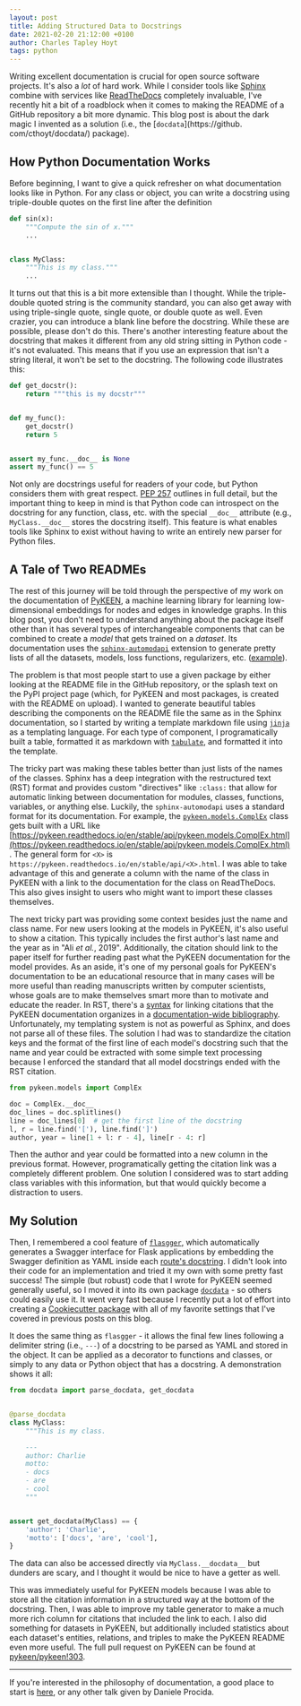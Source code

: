 ```yaml
---
layout: post
title: Adding Structured Data to Docstrings
date: 2021-02-20 21:12:00 +0100
author: Charles Tapley Hoyt
tags: python
---
```


Writing excellent documentation is crucial for open source software projects.
It's also a _lot_ of hard work. While I consider tools like
[Sphinx](https://www.sphinx-doc.org) combine with services like
[ReadTheDocs](https://readthedocs.org/) completely invaluable, I've recently hit
a bit of a roadblock when it comes to making the README of a GitHub repository a
bit more dynamic. This blog post is about the dark magic I invented as a
solution (i.e., the [`docdata`](https://github. com/cthoyt/docdata/) package).

## How Python Documentation Works

Before beginning, I want to give a quick refresher on what documentation looks
like in Python. For any class or object, you can write a docstring using
triple-double quotes on the first line after the definition

```python
def sin(x):
    """Compute the sin of x."""
    ...


class MyClass:
    """This is my class."""
    ...
```

It turns out that this is a bit more extensible than I thought. While the
triple-double quoted string is the community standard, you can also get away
with using triple-single quote, single quote, or double quote as well. Even
crazier, you can introduce a blank line before the docstring. While these are
possible, please don't do this. There's another interesting feature about the
docstring that makes it different from any old string sitting in Python code -
it's not evaluated. This means that if you use an expression that isn't a string
literal, it won't be set to the docstring. The following code illustrates this:

```python
def get_docstr():
    return """this is my docstr"""


def my_func():
    get_docstr()
    return 5


assert my_func.__doc__ is None
assert my_func() == 5
```

Not only are docstrings useful for readers of your code, but Python considers
them with great respect. [PEP 257](https://www.python.org/dev/peps/pep-0257)
outlines in full detail, but the important thing to keep in mind is that Python
code can introspect on the docstring for any function, class, etc. with the
special `__doc__` attribute (e.g., `MyClass.__doc__` stores the docstring
itself). This feature is what enables tools like Sphinx to exist without having
to write an entirely new parser for Python files.

## A Tale of Two READMEs

The rest of this journey will be told through the perspective of my work on the
documentation of [PyKEEN](https://github.com/pykeen/pykeen/), a machine learning
library for learning low-dimensional embeddings for nodes and edges in knowledge
graphs. In this blog post, you don't need to understand anything about the
package itself other than it has several types of interchangeable components
that can be combined to create a _model_ that gets trained on a _dataset_. Its
documentation uses the
[`sphinx-automodapi`](https://sphinx-automodapi.readthedocs.io) extension to
generate pretty lists of all the datasets, models, loss functions, regularizers,
etc.
([example](https://pykeen.readthedocs.io/en/stable/reference/regularizers.html)).

The problem is that most people start to use a given package by either looking
at the README file in the GitHub repository, or the splash text on the PyPI
project page (which, for PyKEEN and most packages, is created with the README on
upload). I wanted to generate beautiful tables describing the components on the
README file the same as in the Sphinx documentation, so I started by writing a
template markdown file using [`jinja`](https://jinja.palletsprojects.com) as a
templating language. For each type of component, I programatically built a
table, formatted it as markdown with
[`tabulate`](https://pypi.org/project/tabulate/), and formatted it into the
template.

The tricky part was making these tables better than just lists of the names of
the classes. Sphinx has a deep integration with the restructured text (RST)
format and provides custom "directives" like `:class:` that allow for automatic
linking between documentation for modules, classes, functions, variables, or
anything else. Luckily, the `sphinx-automodapi` uses a standard format for its
documentation. For example, the
[`pykeen.models.ComplEx`](https://pykeen.readthedocs.io/en/stable/api/pykeen.models.ComplEx.html)
class gets built with a URL like
[https://pykeen.readthedocs.io/en/stable/api/pykeen.models.ComplEx.html](https://pykeen.readthedocs.io/en/stable/api/pykeen.models.ComplEx.html)
. The general form for `<X>` is
`https://pykeen.readthedocs.io/en/stable/api/<X>.html`. I was able to take
advantage of this and generate a column with the name of the class in PyKEEN
with a link to the documentation for the class on ReadTheDocs. This also gives
insight to users who might want to import these classes themselves.

The next tricky part was providing some context besides just the name and class
name. For new users looking at the models in PyKEEN, it's also useful to show a
citation. This typically includes the first author's last name and the year as
in "Ali _et al._, 2019". Additionally, the citation should link to the paper
itself for further reading past what the PyKEEN documentation for the model
provides. As an aside, it's one of my personal goals for PyKEEN's documentation
to be an educational resource that in many cases will be more useful than
reading manuscripts written by computer scientists, whose goals are to make
themselves smart more than to motivate and educate the reader. In RST, there's a
[syntax](https://docutils.sourceforge.io/docs/ref/rst/restructuredtext.html#citations)
for linking citations that the PyKEEN documentation organizes in a
[documentation-wide bibliography](https://pykeen.readthedocs.io/en/stable/references.html).
Unfortunately, my templating system is not as powerful as Sphinx, and does not
parse all of these files. The solution I had was to standardize the citation
keys and the format of the first line of each model's docstring such that the
name and year could be extracted with some simple text processing because I
enforced the standard that all model docstrings ended with the RST citation.

```python
from pykeen.models import ComplEx

doc = ComplEx.__doc__
doc_lines = doc.splitlines()
line = doc_lines[0]  # get the first line of the docstring
l, r = line.find('['), line.find(']')
author, year = line[1 + l: r - 4], line[r - 4: r]
```

Then the author and year could be formatted into a new column in the previous
format. However, programatically getting the citation link was a completely
different problem. One solution I considered was to start adding class variables
with this information, but that would quickly become a distraction to users.

## My Solution

Then, I remembered a cool feature of
[`flasgger`](https://github.com/flasgger/flasgger/), which automatically
generates a Swagger interface for Flask applications by embedding the Swagger
definition as YAML inside each
[route's docstring](https://github.com/flasgger/flasgger/#using-docstrings-as-specification).
I didn't look into their code for an implementation and tried it my own with
some pretty fast success! The simple (but robust) code that I wrote for PyKEEN
seemed generally useful, so I moved it into its own package
[`docdata`](https://github.com/cthoyt/docdata/) - so others could easily use it.
It went very fast because I recently put a lot of effort into creating a
[Cookiecutter package](https://github.com/cthoyt/cookiecutter-python-package)
with all of my favorite settings that I've covered in previous posts on this
blog.

It does the same thing as `flasgger` - it allows the final few lines following a
delimiter string (i.e., `---`) of a docstring to be parsed as YAML and stored in
the object. It can be applied as a decorator to functions and classes, or simply
to any data or Python object that has a docstring. A demonstration shows it all:

```python
from docdata import parse_docdata, get_docdata


@parse_docdata
class MyClass:
    """This is my class.

    ---
    author: Charlie
    motto:
    - docs
    - are
    - cool
    """


assert get_docdata(MyClass) == {
    'author': 'Charlie',
    'motto': ['docs', 'are', 'cool'],
}
```

The data can also be accessed directly via `MyClass.__docdata__` but dunders are
scary, and I thought it would be nice to have a getter as well.

This was immediately useful for PyKEEN models because I was able to store all
the citation information in a structured way at the bottom of the docstring.
Then, I was able to improve my table generator to make a much more rich column
for citations that included the link to each. I also did something for datasets
in PyKEEN, but additionally included statistics about each dataset's entities,
relations, and triples to make the PyKEEN README even more useful. The full pull
request on PyKEEN can be found at
[pykeen/pykeen!303](https://github.com/pykeen/pykeen/pull/303).

---

If you're interested in the philosophy of documentation, a good place to start
is [here](https://www.youtube.com/watch?v=azf6yzuJt54), or any other talk given
by Daniele Procida.
